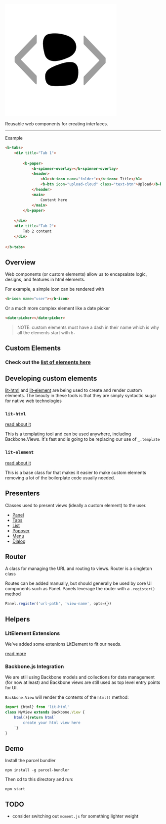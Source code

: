 <img src="./logo.png">

Reusable web components for creating interfaces.

***

Example 
```html
<b-tabs>
    <div title="Tab 1">

        <b-paper>
            <b-spinner-overlay></b-spinner-overlay>
            <header>
                <h1><b-icon name="folder"></b-icon> Title</h1>
                <b-btn icon="upload-cloud" class="text-btn">Upload</b-btn>
            </header>
            <main>
                Content here
            </main>
        </b-paper>

    </div>
    <div title="Tab 2">
        Tab 2 content
    </div>

</b-tabs>

```

## Overview

Web components (or custom elements) allow us to encapsalate
logic, designs, and features in html elements.

For example, a simple icon can be rendered with

```html
<b-icon name="user"></b-icon>
````

Or a much more complex element like a date picker

```html
<date-picker></date-picker>
````

>NOTE: custom elements must have a dash in their name which is why all the elements start with `b-`

## Custom Elements

### Check out the [list of elements here](./elements/README.md)

## Developing custom elements

[lit-html](https://lit-html.polymer-project.org) and [lit-element](https://lit-element.polymer-project.org)
are being used to create and render custom elements. The beauty in these tools
is that they are simply syntactic sugar for native web technologies

### `lit-html`

[read about it](https://lit-element.polymer-project.org/guide)

This is a templating tool and can be used anywhere, including Backbone.Views.
It's fast and is going to be replacing our use of `_.template`

### `lit-element`

[read about it](https://lit-html.polymer-project.org/guide)

This is a base class for that makes it easier to make custom elements removing
a lot of the boilerplate code usually needed.

## Presenters

Classes used to present views (ideally a custom element) to the user. 

- [Panel](./presenters/panel/README.md)
- [Tabs](./presenters/tabs/README.md)
- [List](./presenters/list/README.md)
- [Popover](./presenters/popover/README.md)
- [Menu](./presenters/menu/README.md)
- [Dialog](./presenters/dialog/README.md)

## Router

A class for managing the URL and routing to views. Router is a singleton class

Routes can be added manually, but should generally be used by core UI components
such as Panel. Panels leverage the router with a `.register()` method

```javascript
Panel.register('url-path', 'view-name', opts={})
```

## Helpers

### LitElement Extensions

We've added some extenions LitElement to fit our needs.

[read more](./helpers/lit-element/README.md)


### Backbone.js Integration

We are still using Backbone models and collections for data management (for now at least)
and Backbone views are still used as top level entry points for UI.

`Backbone.View` will render the contents of the `html()` method:

```javascript
import {html} from 'lit-html'
class MyView extends Backbone.View {
    html(){return html`
        create your html view here
    `}
}
```

## Demo

Install the parcel bundler

```
npm install -g parcel-bundler
```

Then cd to this directory and run:

```
npm start
```

## TODO
- consider switching out `moment.js` for something lighter weight